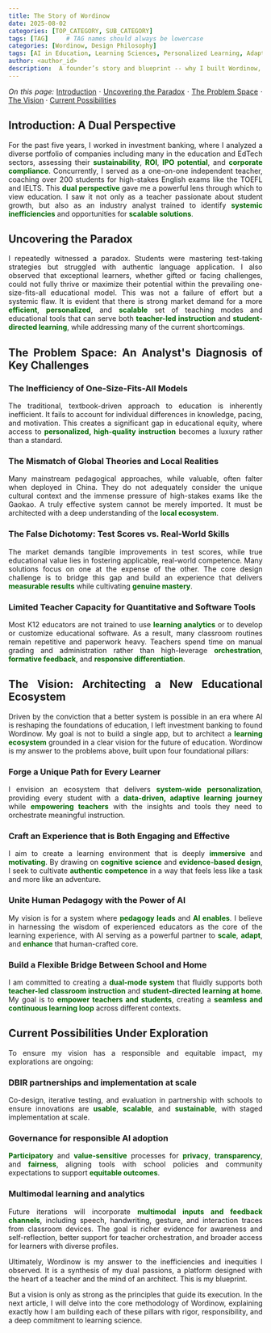 ```yaml
---
title: The Story of Wordinow
date: 2025-08-02
categories: [TOP_CATEGORY, SUB_CATEGORY]
tags: [TAG]     # TAG names should always be lowercase
categories: [Wordinow, Design Philosophy]
tags: [AI in Education, Learning Sciences, Personalized Learning, Adaptive Learning, Educational Equity, Teacher-Facing Analytics, Data-Driven Systems, Cognitive Science, Evidence-Based Design, Learning Analytics, HCI in Education, Gamification, Cross-Context Learning, Responsible AI, DBIR Partnerships, Founder Story]
author: <author_id>        
description:  A founder’s story and blueprint -- why I built Wordinow, the systemic problems I aim to solve, and the four pillars guiding a responsible, scalable learning ecosystem.
---
```


<div style="text-align: justify;">


<p><em>On this page:</em>
<a href="#introduction">Introduction</a> ·
<a href="#paradox">Uncovering the Paradox</a> ·
<a href="#problem-space">The Problem Space</a> ·
<a href="#vision">The Vision</a> ·
<a href="#exploration">Current Possibilities</a>
</p>

<h2 id="introduction">Introduction: A Dual Perspective</h2>
<p>For the past five years, I worked in investment banking, where I analyzed a diverse portfolio of companies including many in the education and EdTech sectors, assessing their <strong style="color:#006400;">sustainability</strong>, <strong style="color:#006400;">ROI</strong>, <strong style="color:#006400;">IPO potential</strong>, and <strong style="color:#006400;">corporate compliance</strong>. Concurrently, I served as a one-on-one independent teacher, coaching over 200 students for high-stakes English exams like the TOEFL and IELTS. This <strong style="color:#006400;">dual perspective</strong> gave me a powerful lens through which to view education. I saw it not only as a teacher passionate about student growth, but also as an industry analyst trained to identify <strong style="color:#006400;">systemic inefficiencies</strong> and opportunities for <strong style="color:#006400;">scalable solutions</strong>.</p>

<h2 id="paradox">Uncovering the Paradox</h2>
<p>I repeatedly witnessed a paradox. Students were mastering test-taking strategies but struggled with authentic language application. I also observed that exceptional learners, whether gifted or facing challenges, could not fully thrive or maximize their potential within the prevailing one-size-fits-all educational model. This was not a failure of effort but a systemic flaw. It is evident that there is strong market demand for a more <strong style="color:#006400;">efficient</strong>, <strong style="color:#006400;">personalized</strong>, and <strong style="color:#006400;">scalable</strong> set of teaching modes and educational tools that can serve both <strong style="color:#006400;">teacher-led instruction</strong> and <strong style="color:#006400;">student-directed learning</strong>, while addressing many of the current shortcomings.</p>

<h2 id="problem-space">The Problem Space: An Analyst's Diagnosis of Key Challenges</h2>

<h3 id="problem-inefficiency">The Inefficiency of One-Size-Fits-All Models</h3>
<p>The traditional, textbook-driven approach to education is inherently inefficient. It fails to account for individual differences in knowledge, pacing, and motivation. This creates a significant gap in educational equity, where access to <strong style="color:#006400;">personalized, high-quality instruction</strong> becomes a luxury rather than a standard.</p>

<h3 id="problem-mismatch">The Mismatch of Global Theories and Local Realities</h3>
<p>Many mainstream pedagogical approaches, while valuable, often falter when deployed in China. They do not adequately consider the unique cultural context and the immense pressure of high-stakes exams like the Gaokao. A truly effective system cannot be merely imported. It must be architected with a deep understanding of the <strong style="color:#006400;">local ecosystem</strong>.</p>

<h3 id="problem-dichotomy">The False Dichotomy: Test Scores vs. Real-World Skills</h3>
<p>The market demands tangible improvements in test scores, while true educational value lies in fostering applicable, real-world competence. Many solutions focus on one at the expense of the other. The core design challenge is to bridge this gap and build an experience that delivers <strong style="color:#006400;">measurable results</strong> while cultivating <strong style="color:#006400;">genuine mastery</strong>.</p>

<h3 id="problem-teacher-capacity">Limited Teacher Capacity for Quantitative and Software Tools</h3>
<p>Most K12 educators are not trained to use <strong style="color:#006400;">learning analytics</strong> or to develop or customize educational software. As a result, many classroom routines remain repetitive and paperwork heavy. Teachers spend time on manual grading and administration rather than high-leverage <strong style="color:#006400;">orchestration</strong>, <strong style="color:#006400;">formative feedback</strong>, and <strong style="color:#006400;">responsive differentiation</strong>.</p>

<h2 id="vision">The Vision: Architecting a New Educational Ecosystem</h2>
<p>Driven by the conviction that a better system is possible in an era where AI is reshaping the foundations of education, I left investment banking to found Wordinow. My goal is not to build a single app, but to architect a <strong style="color:#006400;">learning ecosystem</strong> grounded in a clear vision for the future of education. Wordinow is my answer to the problems above, built upon four foundational pillars:</p>

<h3 id="vision-path">Forge a Unique Path for Every Learner</h3>
<p>I envision an ecosystem that delivers <strong style="color:#006400;">system-wide personalization</strong>, providing every student with a <strong style="color:#006400;">data-driven, adaptive learning journey</strong> while <strong style="color:#006400;">empowering teachers</strong> with the insights and tools they need to orchestrate meaningful instruction.</p>

<h3 id="vision-engagement">Craft an Experience that is Both Engaging and Effective</h3>
<p>I aim to create a learning environment that is deeply <strong style="color:#006400;">immersive</strong> and <strong style="color:#006400;">motivating</strong>. By drawing on <strong style="color:#006400;">cognitive science</strong> and <strong style="color:#006400;">evidence-based design</strong>, I seek to cultivate <strong style="color:#006400;">authentic competence</strong> in a way that feels less like a task and more like an adventure.</p>

<h3 id="vision-pedagogy-ai">Unite Human Pedagogy with the Power of AI</h3>
<p>My vision is for a system where <strong style="color:#006400;">pedagogy leads</strong> and <strong style="color:#006400;">AI enables</strong>. I believe in harnessing the wisdom of experienced educators as the core of the learning experience, with AI serving as a powerful partner to <strong style="color:#006400;">scale</strong>, <strong style="color:#006400;">adapt</strong>, and <strong style="color:#006400;">enhance</strong> that human-crafted core.</p>

<h3 id="vision-cross-context">Build a Flexible Bridge Between School and Home</h3>
<p>I am committed to creating a <strong style="color:#006400;">dual-mode system</strong> that fluidly supports both <strong style="color:#006400;">teacher-led classroom instruction</strong> and <strong style="color:#006400;">student-directed learning at home</strong>. My goal is to <strong style="color:#006400;">empower teachers and students</strong>, creating a <strong style="color:#006400;">seamless and continuous learning loop</strong> across different contexts.</p>

<h2 id="exploration">Current Possibilities Under Exploration</h2>
<p>To ensure my vision has a responsible and equitable impact, my explorations are ongoing:</p>

<h3 id="explore-dbir">DBIR partnerships and implementation at scale</h3>
<p>Co-design, iterative testing, and evaluation in partnership with schools to ensure innovations are <strong style="color:#006400;">usable</strong>, <strong style="color:#006400;">scalable</strong>, and <strong style="color:#006400;">sustainable</strong>, with staged implementation at scale.</p>

<h3 id="explore-governance">Governance for responsible AI adoption</h3>
<p><strong style="color:#006400;">Participatory</strong> and <strong style="color:#006400;">value-sensitive</strong> processes for <strong style="color:#006400;">privacy</strong>, <strong style="color:#006400;">transparency</strong>, and <strong style="color:#006400;">fairness</strong>, aligning tools with school policies and community expectations to support <strong style="color:#006400;">equitable outcomes</strong>.</p>

<h3 id="explore-multimodal">Multimodal learning and analytics</h3>
<p>Future iterations will incorporate <strong style="color:#006400;">multimodal inputs and feedback channels</strong>, including speech, handwriting, gesture, and interaction traces from classroom devices. The goal is richer evidence for awareness and self-reflection, better support for teacher orchestration, and broader access for learners with diverse profiles.</p>


<p>Ultimately, Wordinow is my answer to the inefficiencies and inequities I observed. It is a synthesis of my dual passions, a platform designed with the heart of a teacher and the mind of an architect. This is my blueprint.</p>

<p>But a vision is only as strong as the principles that guide its execution. In the next article, I will delve into the core methodology of Wordinow, explaining exactly how I am building each of these pillars with rigor, responsibility, and a deep commitment to learning science.</p>



</div>

